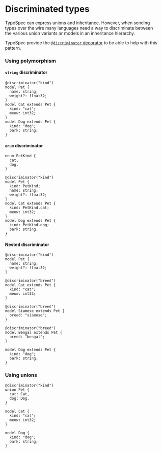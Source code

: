 # Discriminated types

TypeSpec can express unions and inheritance. However, when sending types over the wire many languages need a way to discriminate between the various union variants or models in an inheritance hierarchy.

TypeSpec provide the [`@discriminator` decorator](./built-in-decorators#@discriminator) to be able to help with this pattern.

### Using polymorphism

#### `string` discriminator

```typespec
@discriminator("kind")
model Pet {
  name: string;
  weight?: float32;
}
model Cat extends Pet {
  kind: "cat";
  meow: int32;
}
model Dog extends Pet {
  kind: "dog";
  bark: string;
}
```

#### `enum` discriminator

```typespec
enum PetKind {
  cat,
  dog,
}

@discriminator("kind")
model Pet {
  kind: PetKind;
  name: string;
  weight?: float32;
}
model Cat extends Pet {
  kind: PetKind.cat;
  meow: int32;
}
model Dog extends Pet {
  kind: PetKind.dog;
  bark: string;
}
```

#### Nested discriminator

```tsp
@discriminator("kind")
model Pet {
  name: string;
  weight?: float32;
}

@discriminator("breed")
model Cat extends Pet {
  kind: "cat";
  meow: int32;
}

@discriminator("breed")
model Siamese extends Pet {
  breed: "siamese";
}

@discriminator("breed")
model Bengal extends Pet {
  breed: "bengal";
}

model Dog extends Pet {
  kind: "dog";
  bark: string;
}
```

### Using unions

```typespec
@discriminator("kind")
union Pet {
  cat: Cat,
  dog: Dog,
}

model Cat {
  kind: "cat";
  meow: int32;
}

model Dog {
  kind: "dog";
  bark: string;
}
```
